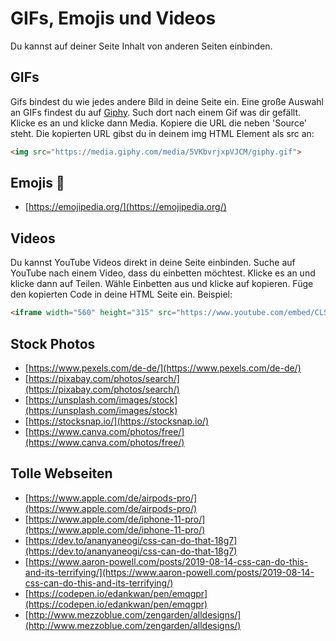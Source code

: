 # GIFs, Emojis und Videos
Du kannst auf deiner Seite Inhalt von anderen Seiten einbinden.

## GIFs
Gifs bindest du wie jedes andere Bild in deine Seite ein. Eine große Auswahl an GIFs findest du auf [Giphy](https://giphy.com/). Such dort nach einem Gif was dir gefällt. Klicke es an und klicke dann Media. Kopiere die URL die neben 'Source' steht. Die kopierten URL gibst du in deinem img HTML Element als src an:  
```html
<img src="https://media.giphy.com/media/5VKbvrjxpVJCM/giphy.gif">
```

## Emojis :poop:
* [https://emojipedia.org/](https://emojipedia.org/)

## Videos
Du kannst YouTube Videos direkt in deine Seite einbinden. Suche auf YouTube nach einem Video, dass du einbetten möchtest. Klicke es an und klicke dann auf Teilen. Wähle Einbetten aus und klicke auf kopieren. Füge den kopierten Code in deine HTML Seite ein. Beispiel:
```html
<iframe width="560" height="315" src="https://www.youtube.com/embed/CLSmGwA77DE" frameborder="0" allow="accelerometer; autoplay; encrypted-media; gyroscope; picture-in-picture" allowfullscreen></iframe>
```

## Stock Photos
* [https://www.pexels.com/de-de/](https://www.pexels.com/de-de/)
* [https://pixabay.com/photos/search/](https://pixabay.com/photos/search/)
* [https://unsplash.com/images/stock](https://unsplash.com/images/stock)
* [https://stocksnap.io/](https://stocksnap.io/)
* [https://www.canva.com/photos/free/](https://www.canva.com/photos/free/)

## Tolle Webseiten
* [https://www.apple.com/de/airpods-pro/](https://www.apple.com/de/airpods-pro/)
* [https://www.apple.com/de/iphone-11-pro/](https://www.apple.com/de/iphone-11-pro/)
* [https://dev.to/ananyaneogi/css-can-do-that-18g7](https://dev.to/ananyaneogi/css-can-do-that-18g7)
* [https://www.aaron-powell.com/posts/2019-08-14-css-can-do-this-and-its-terrifying/](https://www.aaron-powell.com/posts/2019-08-14-css-can-do-this-and-its-terrifying/)
* [https://codepen.io/edankwan/pen/emqgpr](https://codepen.io/edankwan/pen/emqgpr)
* [http://www.mezzoblue.com/zengarden/alldesigns/](http://www.mezzoblue.com/zengarden/alldesigns/)
